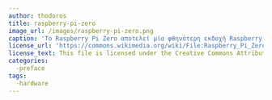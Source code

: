 ```yaml
---
author: thodoros
title: raspberry-pi-zero
image_url: /images/raspberry-pi-zero.png
caption: 'Το Raspberry Pi Zero αποτελεί μία φθηνότερη εκδοχή Raspberry με μικρότερο μέγεθος και μειωμένες δυνατότητες I/O.'
license_url: 'https://commons.wikimedia.org/wiki/File:Raspberry_Pi_Zero_(23317548275).png'
license_text: This file is licensed under the Creative Commons Attribution-Share Alike 2.0 Generic license.
categories:
  -preface
tags:
  -hardware
---
```

